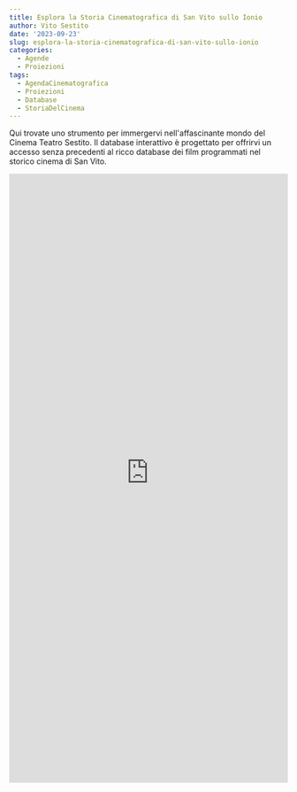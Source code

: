 ```yaml
---
title: Esplora la Storia Cinematografica di San Vito sullo Ionio
author: Vito Sestito
date: '2023-09-23'
slug: esplora-la-storia-cinematografica-di-san-vito-sullo-ionio
categories:
  - Agende
  - Proiezioni
tags:
  - AgendaCinematografica
  - Proiezioni
  - Database
  - StoriaDelCinema
---
```

Qui trovate uno strumento per immergervi nell'affascinante mondo del Cinema Teatro Sestito. Il database interattivo è progettato per offrirvi un accesso senza precedenti al ricco database dei film programmati nel storico cinema di San Vito.

<iframe height="1100" width="100%" frameborder="no" src="https://whatswrongintown.shinyapps.io/programmazione_film_shiny/"> </iframe>